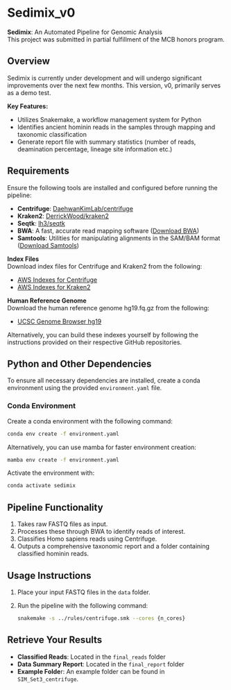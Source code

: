 # Sedimix_v0

**Sedimix**: An Automated Pipeline for Genomic Analysis  
This project was submitted in partial fulfillment of the MCB honors program.

## Overview
Sedimix is currently under development and will undergo significant improvements over the next few months. This version, v0, primarily serves as a demo test.

**Key Features:**
- Utilizes Snakemake, a workflow management system for Python
- Identifies ancient hominin reads in the samples through mapping and taxonomic classification  
- Generate report file with summary statistics (number of reads, deamination percentage, lineage site information etc.)

## Requirements
Ensure the following tools are installed and configured before running the pipeline:
- **Centrifuge**: [DaehwanKimLab/centrifuge](https://github.com/DaehwanKimLab/centrifuge)
- **Kraken2**: [DerrickWood/kraken2](https://github.com/DerrickWood/kraken2)
- **Seqtk**: [lh3/seqtk](https://github.com/lh3/seqtk)
- **BWA**: A fast, accurate read mapping software ([Download BWA](https://github.com/lh3/bwa))
- **Samtools**: Utilities for manipulating alignments in the SAM/BAM format ([Download Samtools](http://www.htslib.org/download/))

**Index Files**  
Download index files for Centrifuge and Kraken2 from the following:
- [AWS Indexes for Centrifuge](https://benlangmead.github.io/aws-indexes/centrifuge)
- [AWS Indexes for Kraken2](https://benlangmead.github.io/aws-indexes/k2)

**Human Reference Genome**  
Download the human reference genome hg19.fq.gz from the following:  
- [UCSC Genome Browser hg19](https://hgdownload.soe.ucsc.edu/goldenPath/hg19/bigZips/latest/)

Alternatively, you can build these indexes yourself by following the instructions provided on their respective GitHub repositories.

## Python and Other Dependencies
To ensure all necessary dependencies are installed, create a conda environment using the provided `environment.yaml` file.

### Conda Environment

Create a conda environment with the following command:

```bash
conda env create -f environment.yaml
```

Alternatively, you can use mamba for faster environment creation:

```bash
mamba env create -f environment.yaml
```

Activate the environment with:

```bash
conda activate sedimix
```

## Pipeline Functionality
1. Takes raw FASTQ files as input.
2. Processes these through BWA to identify reads of interest.
3. Classifies Homo sapiens reads using Centrifuge.
4. Outputs a comprehensive taxonomic report and a folder containing classified hominin reads.

## Usage Instructions
1. Place your input FASTQ files in the `data` folder.
2. Run the pipeline with the following command:

   ```bash
   snakemake -s ../rules/centrifuge.smk --cores {n_cores} 
   ```
## Retrieve Your Results
- **Classified Reads**: Located in the `final_reads` folder
- **Data Summary Report**: Located in the `final_report` folder
- **Example Folde**r: An example folder can be found in `SIM_Set3_centrifuge`. 